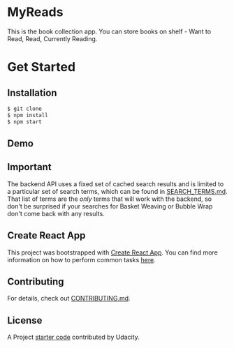 # MyReads 

This is the book collection app. You can store books on shelf - Want to Read, Read, Currently Reading. 

# Get Started
## Installation
```sh
$ git clone
$ npm install
$ npm start
```

## Demo


## Important
The backend API uses a fixed set of cached search results and is limited to a particular set of search terms, which can be found in [SEARCH_TERMS.md](SEARCH_TERMS.md). That list of terms are the _only_ terms that will work with the backend, so don't be surprised if your searches for Basket Weaving or Bubble Wrap don't come back with any results.

## Create React App

This project was bootstrapped with [Create React App](https://github.com/facebookincubator/create-react-app). You can find more information on how to perform common tasks [here](https://github.com/facebookincubator/create-react-app/blob/master/packages/react-scripts/template/README.md).

## Contributing

For details, check out [CONTRIBUTING.md](CONTRIBUTING.md).

## License

A Project [starter code](https://github.com/udacity/reactnd-project-myreads-starter) contributed by Udacity.
